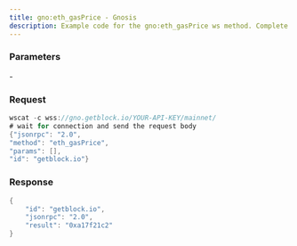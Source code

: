 ```yaml
---
title: gno:eth_gasPrice - Gnosis
description: Example code for the gno:eth_gasPrice ws method. Сomplete guide on how to use gno:eth_gasPrice ws in GetBlock.io Web3 documentation.
---
```


### Parameters


\-

### Request

``` java
wscat -c wss://gno.getblock.io/YOUR-API-KEY/mainnet/ 
# wait for connection and send the request body 
{"jsonrpc": "2.0",
"method": "eth_gasPrice",
"params": [],
"id": "getblock.io"}
```

###  Response

``` java
{
    "id": "getblock.io",
    "jsonrpc": "2.0",
    "result": "0xa17f21c2"
}
```

